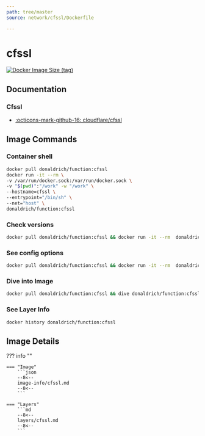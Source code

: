 ```yaml
---
path: tree/master
source: network/cfssl/Dockerfile

---
```


# cfssl

[![Docker Image Size (tag)](https://img.shields.io/docker/image-size/donaldrich/function/cfssl?color=blue&label=donaldrich/function:cfssl&logo=docker&style=flat-square)](https://hub.docker.com/r/donaldrich/function/cfssl)

## Documentation

### Cfssl

* [:octicons-mark-github-16: cloudflare/cfssl](https://github.com/cloudflare/cfssl)

## Image Commands

### Container shell

```sh
docker pull donaldrich/function:cfssl
docker run -it --rm \
-v /var/run/docker.sock:/var/run/docker.sock \
-v "$(pwd)":"/work" -w "/work" \
--hostname=cfssl \
--entrypoint="/bin/sh" \
--net="host" \
donaldrich/function:cfssl
```

### Check versions

```sh
docker pull donaldrich/function:cfssl && docker run -it --rm  donaldrich/function:cfssl validate
```

### See config options

```sh
docker pull donaldrich/function:cfssl && docker run -it --rm  donaldrich/function:cfssl help
```

### Dive into Image

```sh
docker pull donaldrich/function:cfssl && dive donaldrich/function:cfssl
```

### See Layer Info

```sh
docker history donaldrich/function:cfssl
```

## Image Details

??? info ""

    === "Image"
        ```json
        --8<--
        image-info/cfssl.md
        --8<--
        ```

    === "Layers"
        ```md
        --8<--
        layers/cfssl.md
        --8<--
        ```
